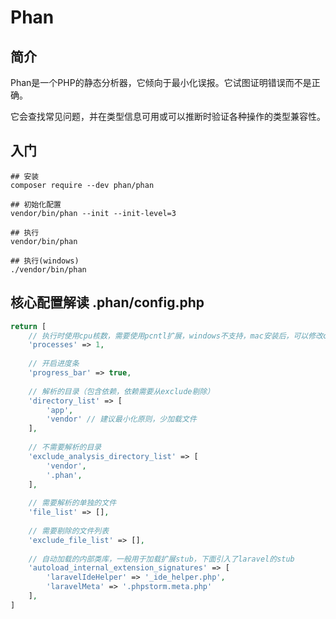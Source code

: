 # Phan
## 简介
Phan是一个PHP的静态分析器，它倾向于最小化误报。它试图证明错误而不是正确。

它会查找常见问题，并在类型信息可用或可以推断时验证各种操作的类型兼容性。

## 入门
```
## 安装
composer require --dev phan/phan

## 初始化配置
vendor/bin/phan --init --init-level=3

## 执行
vendor/bin/phan

## 执行(windows)
./vendor/bin/phan
```

## 核心配置解读 .phan/config.php
````php
return [
    // 执行时使用cpu核数，需要使用pcntl扩展，windows不支持，mac安装后，可以修改cpu核数
    'processes' => 1,
    
    // 开启进度条
    'progress_bar' => true,
    
    // 解析的目录（包含依赖，依赖需要从exclude剔除）
    'directory_list' => [
        'app',
        'vendor' // 建议最小化原则，少加载文件
    ],
    
    // 不需要解析的目录
    'exclude_analysis_directory_list' => [
        'vendor',
        '.phan',
    ],
    
    // 需要解析的单独的文件
    'file_list' => [],
    
    // 需要剔除的文件列表
    'exclude_file_list' => [],
    
    // 自动加载的内部类库，一般用于加载扩展stub，下面引入了laravel的stub
    'autoload_internal_extension_signatures' => [
        'laravelIdeHelper' => '_ide_helper.php',
        'laravelMeta' => '.phpstorm.meta.php'
    ],
]
````
